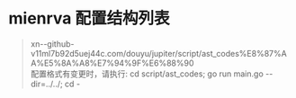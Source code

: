 # mienrva 配置结构列表

> xn--github-v11ml7b92d5uej44c.com/douyu/jupiter/script/ast_codes%E8%87%AA%E5%8A%A8%E7%94%9F%E6%88%90\
> 配置格式有变更时，请执行: cd script/ast_codes; go run main.go --dir=../../; cd -
